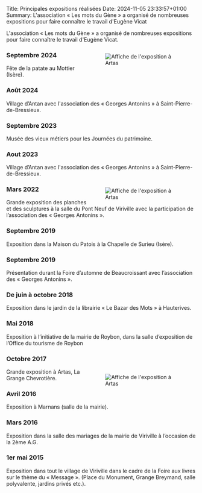 Title: Principales expositions réalisées
Date: 2024-11-05 23:33:57+01:00
Summary: L'association « Les mots du Gène » a organisé de nombreuses
    expositions pour faire connaître le travail d'Eugène Vicat

L'association « Les mots du Gène » a organisé de nombreuses
expositions pour faire connaître le travail d'Eugène Vicat.

<figure class="image-block" style="float: right; width: 40%;">
<img alt="Affiche de l'exposition à Artas" 
     src="{static}/images/affiche-2024-mottier.png">
</figure>

### Septembre 2024

Fête de la patate au Mottier (Isère).

### Août 2024

Village d’Antan avec l'association des « Georges Antonins » à
Saint-Pierre-de-Bressieux.

### Septembre 2023

Musée des vieux métiers pour les Journées du patrimoine.

### Aout 2023

Village d’Antan avec l'association des « Georges Antonins » à
Saint-Pierre-de-Bressieux.

<figure class="image-block" style="float: right; width: 40%;">
<img alt="Affiche de l'exposition à Artas" 
     src="{static}/images/affiche-2022-pont-neuf.png">
</figure>

### Mars 2022

Grande exposition des planches et des sculptures à la salle du Pont
Neuf de Viriville avec la participation de l’association des « Georges
Antonins ».

### Septembre 2019

Exposition dans la Maison du Patois à la Chapelle de Surieu (Isère).

### Septembre 2019

Présentation durant la Foire d’automne de Beaucroissant avec
l’association des « Georges Antonins ».

### De juin à octobre 2018

Exposition dans le jardin de la librairie « Le Bazar des Mots » à
Hauterives.

### Mai 2018

Exposition à l’initiative de la mairie de Roybon, dans la salle
d’exposition de l’Office du tourisme de Roybon

### Octobre 2017

<figure class="image-block" style="float: right; width: 40%;">
<img alt="Affiche de l'exposition à Artas" 
     src="{static}/images/affiche-2017-la-grange-chevrotière.png">
</figure>

Grande exposition à Artas, La Grange Chevrotière.

### Avril 2016

Exposition à Marnans (salle de la mairie).

### Mars 2016

Exposition dans la salle des mariages de la mairie de Viriville à
l’occasion de la 2ème A.G.

### 1er mai 2015

Exposition dans tout le village de Viriville dans le cadre de la Foire
aux livres sur le thème du « Message ».  (Place du Monument, Grange
Breymand, salle polyvalente, jardins privés etc.).
